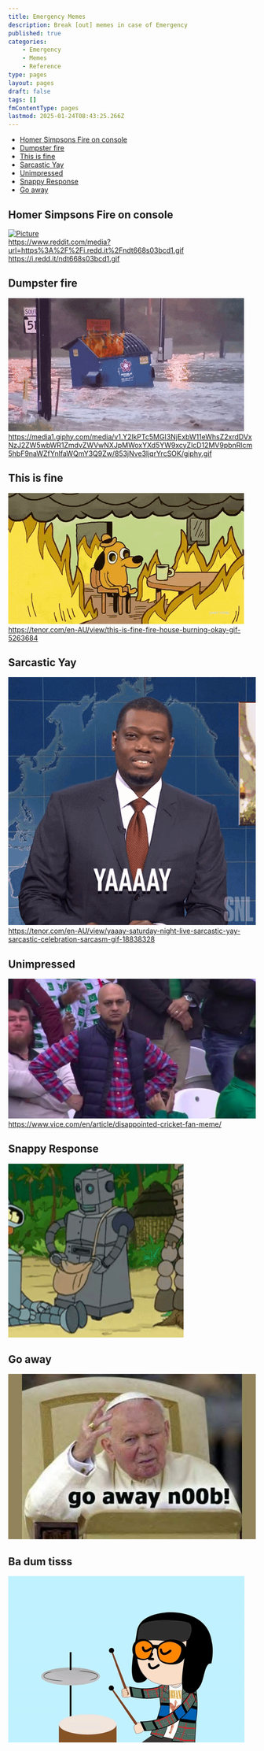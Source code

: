 ```yaml
---
title: Emergency Memes
description: Break [out] memes in case of Emergency
published: true
categories:
    - Emergency
    - Memes
    - Reference
type: pages
layout: pages
draft: false
tags: []
fmContentType: pages
lastmod: 2025-01-24T08:43:25.266Z
---
```


<!--- cSpell:disable --->
* [Homer Simpsons Fire on console](#homer-simpsons-fire-on-console)
* [Dumpster fire](#dumpster-fire)
* [This is fine](#this-is-fine)
* [Sarcastic Yay](#sarcastic-yay)
* [Unimpressed](#unimpressed)
* [Snappy Response](#snappy-response)
* [Go away](#go-away)
<!--- cSpell:enable --->

## Homer Simpsons Fire on console

[![Picture](/assets/images/homer-water-console.gif)](/assets/images/homer-water-console.gif)\
<https://www.reddit.com/media?url=https%3A%2F%2Fi.redd.it%2Fndt668s03bcd1.gif>\
<https://i.redd.it/ndt668s03bcd1.gif>

## Dumpster fire

[![Picture](/assets/images/dumpsterfire.gif)](/assets/images/dumpsterfire.gif)\
<https://media1.giphy.com/media/v1.Y2lkPTc5MGI3NjExbW11eWhsZ2xrdDVxNzJ2ZW5wbWR1ZmdvZWVwNXJpMWoxYXd5YW9xcyZlcD12MV9pbnRlcm5hbF9naWZfYnlfaWQmY3Q9Zw/853jNve3ljqrYrcSOK/giphy.gif>

## This is fine

[![Picture](/assets/images/this-is-fine-fire.gif)](/assets/images/this-is-fine-fire.gif)\
<https://tenor.com/en-AU/view/this-is-fine-fire-house-burning-okay-gif-5263684>

## Sarcastic Yay

[![Picture](/assets/images/yaaay-saturday-night-live.gif)](/assets/images/yaaay-saturday-night-live.gif)\
<https://tenor.com/en-AU/view/yaaay-saturday-night-live-sarcastic-yay-sarcastic-celebration-sarcasm-gif-18838328>

## Unimpressed

[![Picture](/assets/images/unimpressed.jpeg)](/assets/images/unimpressed.jpeg)\
<https://www.vice.com/en/article/disappointed-cricket-fan-meme/>

## Snappy Response

[![Picture](/assets/images/yourmother.gif)](/assets/images/yourmother.gif)

## Go away

[![Picture](/assets/images/noob.jpg)](/assets/images/noob.jpg)

## Ba dum tisss

[![Picture](/assets/images/ba-dum-tisss.gif)](/assets/images/ba-dum-tisss.gif)
